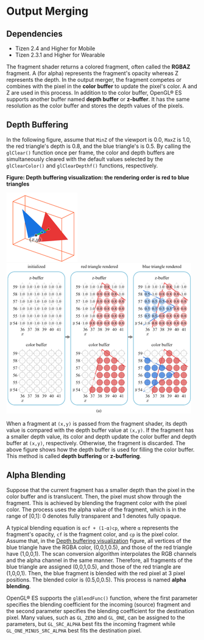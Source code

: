 # Output Merging
## Dependencies
- Tizen 2.4 and Higher for Mobile
- Tizen 2.3.1 and Higher for Wearable

The fragment shader returns a colored fragment, often called the **RGBAZ** fragment. A (for alpha) represents the fragment's opacity whereas Z represents the depth. In the output merger, the fragment competes or combines with the pixel in the **color buffer** to update the pixel's color. A and Z are used in this process. In addition to the color buffer, OpenGL&reg; ES supports another buffer named **depth buffer** or **z-buffer**. It has the same resolution as the color buffer and stores the depth values of the pixels.

## Depth Buffering

In the following figure, assume that `MinZ` of the viewport is 0.0, `MaxZ` is 1.0, the red triangle's depth is 0.8, and the blue triangle's is 0.5. By calling the `glClear()` function once per frame, the color and depth buffers are simultaneously cleared with the default values selected by the `glClearColor()` and `glClearDepthf()` functions, respectively.

**Figure: Depth buffering visualization: the rendering order is red to blue triangles**

![Depth buffering visualization: the rendering order is red to blue triangles](./media/output_depth_buffer1.png) ![Depth buffering visualization: the rendering order is red to blue triangles](./media/output_depth_buffer2.png)

When a fragment at `(x,y)` is passed from the fragment shader, its depth value is compared with the depth buffer value at `(x,y)`. If the fragment has a smaller depth value, its color and depth update the color buffer and depth buffer at `(x,y)`, respectively. Otherwise, the fragment is discarded. The above figure shows how the depth buffer is used for filling the color buffer. This method is called **depth buffering** or **z-buffering**.

## Alpha Blending

Suppose that the current fragment has a smaller depth than the pixel in the color buffer and is translucent. Then, the pixel must show through the fragment. This is achieved by blending the fragment color with the pixel color. The process uses the alpha value of the fragment, which is in the range of [0,1]: 0 denotes fully transparent and 1 denotes fully opaque.

A typical blending equation is `αcf + (1-α)cp`, where `α` represents the fragment's opacity, `cf` is the fragment color, and `cp` is the pixel color. Assume that, in the [Depth buffering visualization](#buffer) figure, all vertices of the blue triangle have the RGBA color, (0,0,1,0.5), and those of the red triangle have (1,0,0,1). The scan conversion algorithm interpolates the RGB channels and the alpha channel in the same manner. Therefore, all fragments of the blue triangle are assigned (0,0,1,0.5), and those of the red triangle are (1,0,0,1). Then, the blue fragment is blended with the red pixel at 3 pixel positions. The blended color is (0.5,0,0.5). This process is named **alpha blending**.

OpenGL&reg; ES supports the `glBlendFunc()` function, where the first parameter specifies the blending coefficient for the incoming (source) fragment and the second parameter specifies the blending coefficient for the destination pixel. Many values, such as `GL_ZERO` and `GL_ONE`, can be assigned to the parameters, but `GL_SRC_ALPHA` best fits the incoming fragment while `GL_ONE_MINUS_SRC_ALPHA` best fits the destination pixel.